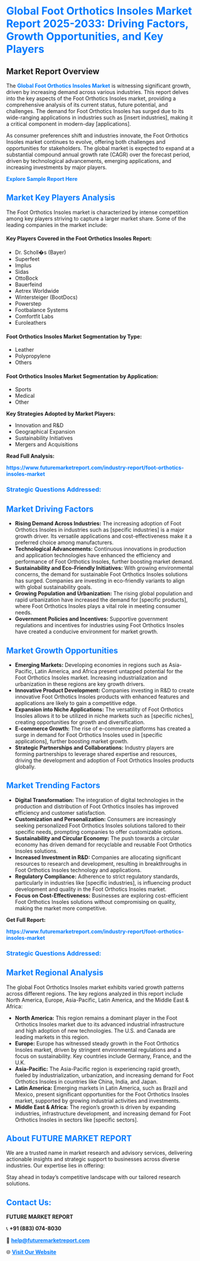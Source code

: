 <h1 style="color: #007BFF;">Global Foot Orthotics Insoles Market Report 2025-2033: Driving Factors, Growth Opportunities, and Key Players</h1>

<section id="overview">
<h2>Market Report Overview</h2>
<p>The <a href="https://www.futuremarketreport.com/industry-report/foot-orthotics-insoles-market" style="color: #007BFF; text-decoration: none;"><strong>Global Foot Orthotics Insoles Market</strong></a> is witnessing significant growth, driven by increasing demand across various industries. This report delves into the key aspects of the Foot Orthotics Insoles market, providing a comprehensive analysis of its current status, future potential, and challenges. The demand for Foot Orthotics Insoles has surged due to its wide-ranging applications in industries such as [insert industries], making it a critical component in modern-day [applications].</p>
<p>As consumer preferences shift and industries innovate, the Foot Orthotics Insoles market continues to evolve, offering both challenges and opportunities for stakeholders. The global market is expected to expand at a substantial compound annual growth rate (CAGR) over the forecast period, driven by technological advancements, emerging applications, and increasing investments by major players.</p>
</section>

<section id="overview">
<p><a href="https://www.futuremarketreport.com/request-sample/reportId=59017" style="color: #007BFF; text-decoration: none;"><strong>Explore Sample Report Here</strong></a></p>
</section>

<section id="key-players">
<h2 style="color: #007BFF;">Market Key Players Analysis</h2>
<p>The Foot Orthotics Insoles market is characterized by intense competition among key players striving to capture a larger market share. Some of the leading companies in the market include:</p>
<h4>Key Players Covered in the Foot Orthotics Insoles Report:</h4>
<ul><li>Dr. Scholl�s (Bayer)</li><li>Superfeet</li><li>Implus</li><li>Sidas</li><li>OttoBock</li><li>Bauerfeind</li><li>Aetrex Worldwide</li><li>Wintersteiger (BootDocs)</li><li>Powerstep</li><li>Footbalance Systems</li><li>Comfortfit Labs</li><li>Euroleathers</li></ul>
<h4>Foot Orthotics Insoles Market Segmentation by Type:</h4>
<ul><li>Leather</li><li>Polypropylene</li><li>Others</li></ul>

<h4>Foot Orthotics Insoles Market Segmentation by Application:</h4>
<ul><li>Sports</li><li>Medical</li><li>Other</li></ul>
<p><strong>Key Strategies Adopted by Market Players:</strong></p>
<ul>
<li>Innovation and R&D</li>
<li>Geographical Expansion</li>
<li>Sustainability Initiatives</li>
<li>Mergers and Acquisitions</li>
</ul>
</section>

<section>
<p><strong>Read Full Analysis: </strong></p><a href="https://www.futuremarketreport.com/industry-report/foot-orthotics-insoles-market" style="color: #007BFF; text-decoration: none;"><strong>https://www.futuremarketreport.com/industry-report/foot-orthotics-insoles-market</strong></a>
<h3 style="color: #007BFF;">Strategic Questions Addressed:</h3>
</section>

<section id="driving-factors">
<h2 style="color: #007BFF;">Market Driving Factors</h2>
<ul>
<li><strong>Rising Demand Across Industries:</strong> The increasing adoption of Foot Orthotics Insoles in industries such as [specific industries] is a major growth driver. Its versatile applications and cost-effectiveness make it a preferred choice among manufacturers.</li>
<li><strong>Technological Advancements:</strong> Continuous innovations in production and application technologies have enhanced the efficiency and performance of Foot Orthotics Insoles, further boosting market demand.</li>
<li><strong>Sustainability and Eco-Friendly Initiatives:</strong> With growing environmental concerns, the demand for sustainable Foot Orthotics Insoles solutions has surged. Companies are investing in eco-friendly variants to align with global sustainability goals.</li>
<li><strong>Growing Population and Urbanization:</strong> The rising global population and rapid urbanization have increased the demand for [specific products], where Foot Orthotics Insoles plays a vital role in meeting consumer needs.</li>
<li><strong>Government Policies and Incentives:</strong> Supportive government regulations and incentives for industries using Foot Orthotics Insoles have created a conducive environment for market growth.</li>
</ul>
</section>

<section id="growth-opportunities">
<h2 style="color: #007BFF;">Market Growth Opportunities</h2>
<ul>
<li><strong>Emerging Markets:</strong> Developing economies in regions such as Asia-Pacific, Latin America, and Africa present untapped potential for the Foot Orthotics Insoles market. Increasing industrialization and urbanization in these regions are key growth drivers.</li>
<li><strong>Innovative Product Development:</strong> Companies investing in R&D to create innovative Foot Orthotics Insoles products with enhanced features and applications are likely to gain a competitive edge.</li>
<li><strong>Expansion into Niche Applications:</strong> The versatility of Foot Orthotics Insoles allows it to be utilized in niche markets such as [specific niches], creating opportunities for growth and diversification.</li>
<li><strong>E-commerce Growth:</strong> The rise of e-commerce platforms has created a surge in demand for Foot Orthotics Insoles used in [specific applications], further boosting market growth.</li>
<li><strong>Strategic Partnerships and Collaborations:</strong> Industry players are forming partnerships to leverage shared expertise and resources, driving the development and adoption of Foot Orthotics Insoles products globally.</li>
</ul>
</section>

<section id="trending-factors">
<h2 style="color: #007BFF;">Market Trending Factors</h2>
<ul>
<li><strong>Digital Transformation:</strong> The integration of digital technologies in the production and distribution of Foot Orthotics Insoles has improved efficiency and customer satisfaction.</li>
<li><strong>Customization and Personalization:</strong> Consumers are increasingly seeking personalized Foot Orthotics Insoles solutions tailored to their specific needs, prompting companies to offer customizable options.</li>
<li><strong>Sustainability and Circular Economy:</strong> The push towards a circular economy has driven demand for recyclable and reusable Foot Orthotics Insoles solutions.</li>
<li><strong>Increased Investment in R&D:</strong> Companies are allocating significant resources to research and development, resulting in breakthroughs in Foot Orthotics Insoles technology and applications.</li>
<li><strong>Regulatory Compliance:</strong> Adherence to strict regulatory standards, particularly in industries like [specific industries], is influencing product development and quality in the Foot Orthotics Insoles market.</li>
<li><strong>Focus on Cost-Effectiveness:</strong> Businesses are exploring cost-efficient Foot Orthotics Insoles solutions without compromising on quality, making the market more competitive.</li>
</ul>
</section>

<section>
<p><strong>Get Full Report: </strong></p><a href="https://www.futuremarketreport.com/industry-report/foot-orthotics-insoles-market" style="color: #007BFF; text-decoration: none;"><strong>https://www.futuremarketreport.com/industry-report/foot-orthotics-insoles-market</strong></a>
<h3 style="color: #007BFF;">Strategic Questions Addressed:</h3>
</section>


<section id="regional-analysis">
<h2 style="color: #007BFF;">Market Regional Analysis</h2>
<p>The global Foot Orthotics Insoles market exhibits varied growth patterns across different regions. The key regions analyzed in this report include North America, Europe, Asia-Pacific, Latin America, and the Middle East & Africa:</p>
<ul>
<li><strong>North America:</strong> This region remains a dominant player in the Foot Orthotics Insoles market due to its advanced industrial infrastructure and high adoption of new technologies. The U.S. and Canada are leading markets in this region.</li>
<li><strong>Europe:</strong> Europe has witnessed steady growth in the Foot Orthotics Insoles market, driven by stringent environmental regulations and a focus on sustainability. Key countries include Germany, France, and the U.K.</li>
<li><strong>Asia-Pacific:</strong> The Asia-Pacific region is experiencing rapid growth, fueled by industrialization, urbanization, and increasing demand for Foot Orthotics Insoles in countries like China, India, and Japan.</li>
<li><strong>Latin America:</strong> Emerging markets in Latin America, such as Brazil and Mexico, present significant opportunities for the Foot Orthotics Insoles market, supported by growing industrial activities and investments.</li>
<li><strong>Middle East & Africa:</strong> The region’s growth is driven by expanding industries, infrastructure development, and increasing demand for Foot Orthotics Insoles in sectors like [specific sectors].</li>
</ul>
</section>

<footer>
<h2 style="color: #007BFF;">About FUTURE MARKET REPORT</h2>
<p>We are a trusted name in market research and advisory services, delivering actionable insights and strategic support to businesses across diverse industries. Our expertise lies in offering:</p>

<p>Stay ahead in today’s competitive landscape with our tailored research solutions.</p>

<h2 style="color: #007BFF;">Contact Us:</h2>
<p><strong>FUTURE MARKET REPORT</strong></p>
<p>📞 <strong>+91 (883) 074-8030</strong></p>
<p>📧 <strong><a href="mailto:help@futuremarketreport.com" style="color: #007BFF;">help@futuremarketreport.com</a></strong></p>
<p>🌐 <strong><a href="https://www.futuremarketreport.com/" style="color: #007BFF;">Visit Our Website</a></strong></p>
</footer>